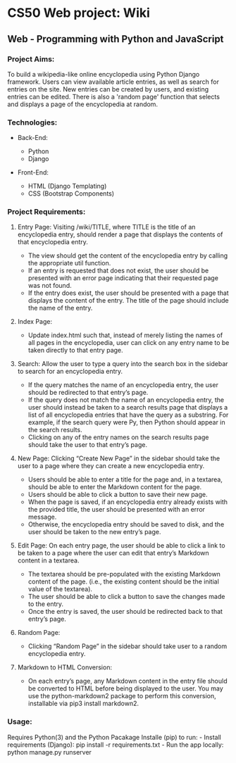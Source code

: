 # CS50 Web project: Wiki
## Web - Programming with Python and JavaScript

### Project Aims: 
To build a wikipedia-like online encyclopedia using Python Django framework.
Users can view available article entries, as well as search for entries on the site. New entries can be created by users, and existing entries can be edited. There is also a 'random page' function that selects and displays a page of the encyclopedia at random.

### Technologies:
- Back-End:
  - Python
  - Django

- Front-End:
  - HTML (Django Templating)
  - CSS (Bootstrap Components)

### Project Requirements:
1. Entry Page: 
Visiting /wiki/TITLE, where TITLE is the title of an encyclopedia entry, should render a page that displays the contents of that encyclopedia entry.
   - The view should get the content of the encyclopedia entry by calling the appropriate util function.
   - If an entry is requested that does not exist, the user should be presented with an error page indicating that their requested page was not found.
   - If the entry does exist, the user should be presented with a page that displays the content of the entry. The title of the page should include the name of the entry.

2. Index Page:
   - Update index.html such that, instead of merely listing the names of all pages in the encyclopedia, user can click on any entry name to be taken directly to that entry page.

3. Search:
Allow the user to type a query into the search box in the sidebar to search for an encyclopedia entry.
    - If the query matches the name of an encyclopedia entry, the user should be redirected to that entry’s page.
    - If the query does not match the name of an encyclopedia entry, the user should instead be taken to a search 
    results page that displays a list of all encyclopedia entries that have the query as a substring. For example, if the search query were Py, then Python should appear in the search results.
    - Clicking on any of the entry names on the search results page should take the user to that entry’s page.

4. New Page: 
Clicking “Create New Page” in the sidebar should take the user to a page where they can create a new encyclopedia entry.
   - Users should be able to enter a title for the page and, in a textarea, should be able to enter the Markdown content for the page.
   - Users should be able to click a button to save their new page.
   - When the page is saved, if an encyclopedia entry already exists with the provided title, the user should be presented with an error message.
   - Otherwise, the encyclopedia entry should be saved to disk, and the user should be taken to the new entry’s page.

5. Edit Page: 
On each entry page, the user should be able to click a link to be taken to a page where the user can edit that entry’s Markdown content in a textarea.
   - The textarea should be pre-populated with the existing Markdown content of the page. (i.e., the existing content should be the initial value of the textarea).
   - The user should be able to click a button to save the changes made to the entry.
   - Once the entry is saved, the user should be redirected back to that entry’s page.

6. Random Page: 
   - Clicking “Random Page” in the sidebar should take user to a random encyclopedia entry.

7. Markdown to HTML Conversion: 
   - On each entry’s page, any Markdown content in the entry file should be converted to HTML before being displayed to the user. You may use the python-markdown2 package to perform this conversion, installable via pip3 install markdown2.


### Usage:
Requires Python(3) and the Python Pacakage Installe (pip) to run:
    - Install requirements (Django): pip install -r requirements.txt
    - Run the app locally: python manage.py runserver
